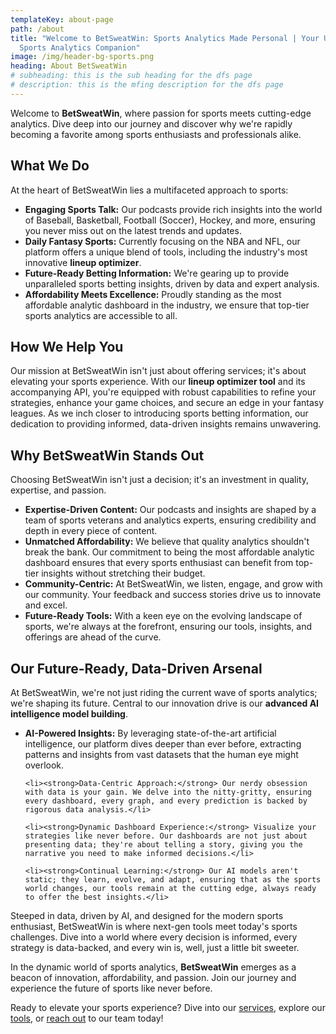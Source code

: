```yaml
---
templateKey: about-page
path: /about
title: "Welcome to BetSweatWin: Sports Analytics Made Personal | Your Ultimate
  Sports Analytics Companion"
image: /img/header-bg-sports.png
heading: About BetSweatWin
# subheading: this is the sub heading for the dfs page
# description: this is the mfing description for the dfs page
---
```

<p>Welcome to <strong>BetSweatWin</strong>, where passion for sports meets cutting-edge analytics. Dive deep into our journey and discover why we're rapidly becoming a favorite among sports enthusiasts and professionals alike.</p>

<h2>What We Do</h2>
<p>At the heart of BetSweatWin lies a multifaceted approach to sports:</p>
<ul>
    <li><strong>Engaging Sports Talk:</strong> Our podcasts provide rich insights into the world of Baseball, Basketball, Football (Soccer), Hockey, and more, ensuring you never miss out on the latest trends and updates.</li>
    <li><strong>Daily Fantasy Sports:</strong> Currently focusing on the NBA and NFL, our platform offers a unique blend of tools, including the industry's most innovative <strong>lineup optimizer</strong>.</li>
    <li><strong>Future-Ready Betting Information:</strong> We're gearing up to provide unparalleled sports betting insights, driven by data and expert analysis.</li>
    <li><strong>Affordability Meets Excellence:</strong> Proudly standing as the most affordable analytic dashboard in the industry, we ensure that top-tier sports analytics are accessible to all.</li>
</ul>

<h2>How We Help You</h2>
<p>Our mission at BetSweatWin isn't just about offering services; it's about elevating your sports experience. With our <strong>lineup optimizer tool</strong> and its accompanying API, you're equipped with robust capabilities to refine your strategies, enhance your game choices, and secure an edge in your fantasy leagues. As we inch closer to introducing sports betting information, our dedication to providing informed, data-driven insights remains unwavering.</p>

<h2>Why BetSweatWin Stands Out</h2>
<p>Choosing BetSweatWin isn't just a decision; it's an investment in quality, expertise, and passion.</p>
<ul>
    <li><strong>Expertise-Driven Content:</strong> Our podcasts and insights are shaped by a team of sports veterans and analytics experts, ensuring credibility and depth in every piece of content.</li>
    <li><strong>Unmatched Affordability:</strong> We believe that quality analytics shouldn't break the bank. Our commitment to being the most affordable analytic dashboard ensures that every sports enthusiast can benefit from top-tier insights without stretching their budget.</li>
    <li><strong>Community-Centric:</strong> At BetSweatWin, we listen, engage, and grow with our community. Your feedback and success stories drive us to innovate and excel.</li>
    <li><strong>Future-Ready Tools:</strong> With a keen eye on the evolving landscape of sports, we're always at the forefront, ensuring our tools, insights, and offerings are ahead of the curve.</li>
</ul>



<h2>Our Future-Ready, Data-Driven Arsenal</h2>
<p>At BetSweatWin, we're not just riding the current wave of sports analytics; we're shaping its future. Central to our innovation drive is our <strong>advanced AI intelligence model building</strong>.</p>

<ul>
    <li><strong>AI-Powered Insights:</strong> By leveraging state-of-the-art artificial intelligence, our platform dives deeper than ever before, extracting patterns and insights from vast datasets that the human eye might overlook.</li>
    
    <li><strong>Data-Centric Approach:</strong> Our nerdy obsession with data is your gain. We delve into the nitty-gritty, ensuring every dashboard, every graph, and every prediction is backed by rigorous data analysis.</li>
    
    <li><strong>Dynamic Dashboard Experience:</strong> Visualize your strategies like never before. Our dashboards are not just about presenting data; they're about telling a story, giving you the narrative you need to make informed decisions.</li>
    
    <li><strong>Continual Learning:</strong> Our AI models aren't static; they learn, evolve, and adapt, ensuring that as the sports world changes, our tools remain at the cutting edge, always ready to offer the best insights.</li>
</ul>

<p>Steeped in data, driven by AI, and designed for the modern sports enthusiast, BetSweatWin is where next-gen tools meet today's sports challenges. Dive into a world where every decision is informed, every strategy is data-backed, and every win is, well, just a little bit sweeter.</p>

<p>In the dynamic world of sports analytics, <strong>BetSweatWin</strong> emerges as a beacon of innovation, affordability, and passion. Join our journey and experience the future of sports like never before.</p>

<footer>Ready to elevate your sports experience? Dive into our <a href="/services">services</a>, explore our <a href="/tools">tools</a>, or <a href="/contact">reach out</a> to our team today!</footer>